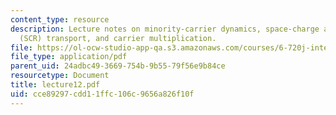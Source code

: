 ```yaml
---
content_type: resource
description: Lecture notes on minority-carrier dynamics, space-charge and high resistivity
  (SCR) transport, and carrier multiplication.
file: https://ol-ocw-studio-app-qa.s3.amazonaws.com/courses/6-720j-integrated-microelectronic-devices-spring-2007/cce89297cdd11ffc106c9656a826f10f_lecture12.pdf
file_type: application/pdf
parent_uid: 24adbc49-3669-754b-9b55-79f56e9b84ce
resourcetype: Document
title: lecture12.pdf
uid: cce89297-cdd1-1ffc-106c-9656a826f10f
---
```

